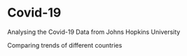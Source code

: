 # Covid-19
Analysing the Covid-19 Data from Johns Hopkins University

Comparing trends of different countries
